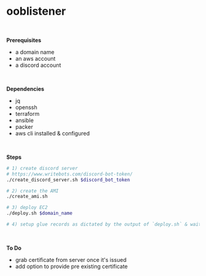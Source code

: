 ooblistener
==

</br>

**Prerequisites**
- a domain name
- an aws account
- a discord account

</br>

**Dependencies**
- jq
- openssh
- terraform
- ansible
- packer
- aws cli installed & configured

</br>

**Steps**
```bash
# 1) create discord server
# https://www.writebots.com/discord-bot-token/
./create_discord_server.sh $discord_bot_token

# 2) create the AMI
./create_ami.sh

# 3) deploy EC2
./deploy.sh $domain_name

# 4) setup glue records as dictated by the output of `deploy.sh` & wait for them to propagate
```

</br>

**To Do**
- grab certificate from server once it's issued
- add option to provide pre existing certificate
